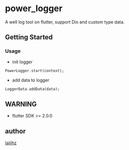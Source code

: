 # power_logger

A well log tool on flutter, support Dio and custom type data.

## Getting Started

### Usage

* init logger

```dart
PowerLogger.start(context);
```

* add data to logger

```dart
LoggerData.addData(data);
```

## WARNING

* flutter SDK >= 2.0.0

## author

[laiiihz](https://github.com/laiiihz)

